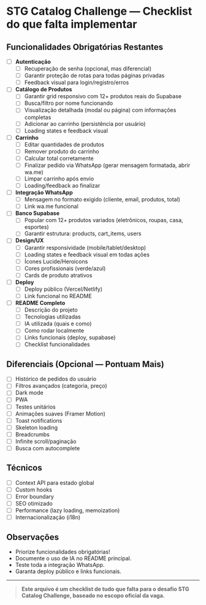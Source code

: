 # STG Catalog Challenge — Checklist do que falta implementar

## Funcionalidades Obrigatórias Restantes

- [ ] **Autenticação**
  - [ ] Recuperação de senha (opcional, mas diferencial)
  - [ ] Garantir proteção de rotas para todas páginas privadas
  - [ ] Feedback visual para login/registro/erros

- [ ] **Catálogo de Produtos**
  - [ ] Garantir grid responsivo com 12+ produtos reais do Supabase
  - [ ] Busca/filtro por nome funcionando
  - [ ] Visualização detalhada (modal ou página) com informações completas
  - [ ] Adicionar ao carrinho (persistência por usuário)
  - [ ] Loading states e feedback visual

- [ ] **Carrinho**
  - [ ] Editar quantidades de produtos
  - [ ] Remover produto do carrinho
  - [ ] Calcular total corretamente
  - [ ] Finalizar pedido via WhatsApp (gerar mensagem formatada, abrir wa.me)
  - [ ] Limpar carrinho após envio
  - [ ] Loading/feedback ao finalizar

- [ ] **Integração WhatsApp**
  - [ ] Mensagem no formato exigido (cliente, email, produtos, total)
  - [ ] Link wa.me funcional

- [ ] **Banco Supabase**
  - [ ] Popular com 12+ produtos variados (eletrônicos, roupas, casa, esportes)
  - [ ] Garantir estrutura: products, cart_items, users

- [ ] **Design/UX**
  - [ ] Garantir responsividade (mobile/tablet/desktop)
  - [ ] Loading states e feedback visual em todas ações
  - [ ] Ícones Lucide/Heroicons
  - [ ] Cores profissionais (verde/azul)
  - [ ] Cards de produto atrativos

- [ ] **Deploy**
  - [ ] Deploy público (Vercel/Netlify)
  - [ ] Link funcional no README

- [ ] **README Completo**
  - [ ] Descrição do projeto
  - [ ] Tecnologias utilizadas
  - [ ] IA utilizada (quais e como)
  - [ ] Como rodar localmente
  - [ ] Links funcionais (deploy, supabase)
  - [ ] Checklist funcionalidades

## Diferenciais (Opcional — Pontuam Mais)
- [ ] Histórico de pedidos do usuário
- [ ] Filtros avançados (categoria, preço)
- [ ] Dark mode
- [ ] PWA
- [ ] Testes unitários
- [ ] Animações suaves (Framer Motion)
- [ ] Toast notifications
- [ ] Skeleton loading
- [ ] Breadcrumbs
- [ ] Infinite scroll/paginação
- [ ] Busca com autocomplete

## Técnicos
- [ ] Context API para estado global
- [ ] Custom hooks
- [ ] Error boundary
- [ ] SEO otimizado
- [ ] Performance (lazy loading, memoization)
- [ ] Internacionalização (i18n)

## Observações
- Priorize funcionalidades obrigatórias!
- Documente o uso de IA no README principal.
- Teste toda a integração WhatsApp.
- Garanta deploy público e links funcionais.

---

> **Este arquivo é um checklist de tudo que falta para o desafio STG Catalog Challenge, baseado no escopo oficial da vaga.**
